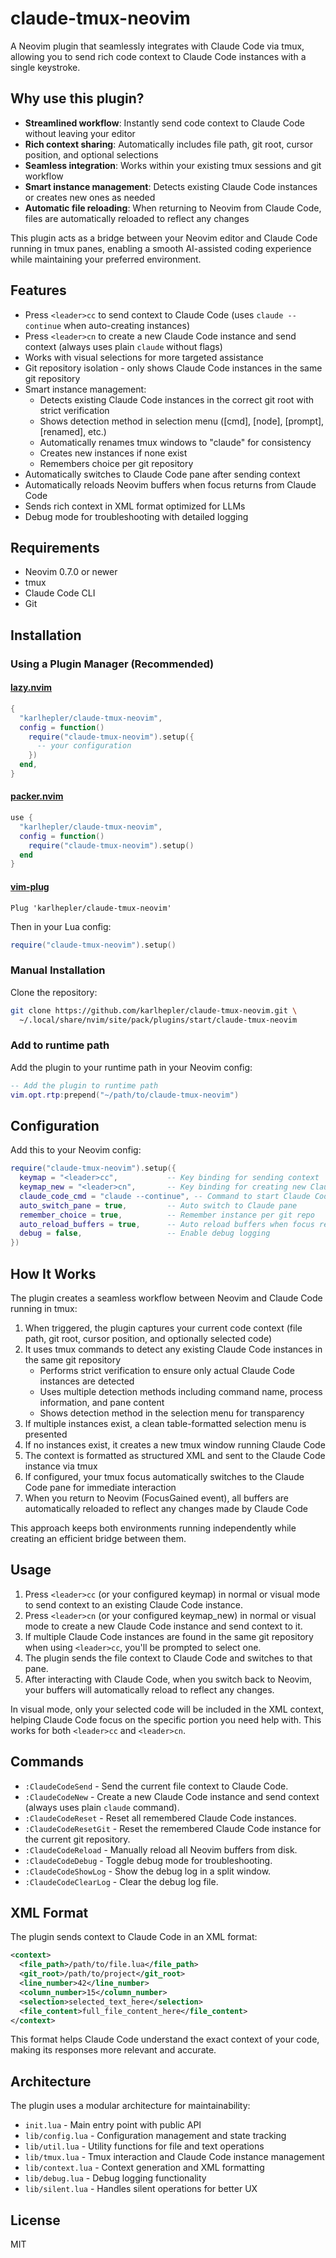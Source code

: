 # claude-tmux-neovim

A Neovim plugin that seamlessly integrates with Claude Code via tmux, allowing you to send rich code context to Claude Code instances with a single keystroke.

## Why use this plugin?

- **Streamlined workflow**: Instantly send code context to Claude Code without leaving your editor
- **Rich context sharing**: Automatically includes file path, git root, cursor position, and optional selections
- **Seamless integration**: Works within your existing tmux sessions and git workflow
- **Smart instance management**: Detects existing Claude Code instances or creates new ones as needed
- **Automatic file reloading**: When returning to Neovim from Claude Code, files are automatically reloaded to reflect any changes

This plugin acts as a bridge between your Neovim editor and Claude Code running in tmux panes, enabling a smooth AI-assisted coding experience while maintaining your preferred environment.

## Features

- Press `<leader>cc` to send context to Claude Code (uses `claude --continue` when auto-creating instances)
- Press `<leader>cn` to create a new Claude Code instance and send context (always uses plain `claude` without flags)
- Works with visual selections for more targeted assistance
- Git repository isolation - only shows Claude Code instances in the same git repository
- Smart instance management:
  - Detects existing Claude Code instances in the correct git root with strict verification
  - Shows detection method in selection menu ([cmd], [node], [prompt], [renamed], etc.)
  - Automatically renames tmux windows to "claude" for consistency
  - Creates new instances if none exist
  - Remembers choice per git repository
- Automatically switches to Claude Code pane after sending context
- Automatically reloads Neovim buffers when focus returns from Claude Code
- Sends rich context in XML format optimized for LLMs
- Debug mode for troubleshooting with detailed logging

## Requirements

- Neovim 0.7.0 or newer
- tmux
- Claude Code CLI
- Git

## Installation

### Using a Plugin Manager (Recommended)

#### [lazy.nvim](https://github.com/folke/lazy.nvim)

```lua
{
  "karlhepler/claude-tmux-neovim",
  config = function()
    require("claude-tmux-neovim").setup({
      -- your configuration
    })
  end,
}
```

#### [packer.nvim](https://github.com/wbthomason/packer.nvim)

```lua
use {
  "karlhepler/claude-tmux-neovim",
  config = function()
    require("claude-tmux-neovim").setup()
  end
}
```

#### [vim-plug](https://github.com/junegunn/vim-plug)

```vim
Plug 'karlhepler/claude-tmux-neovim'
```

Then in your Lua config:

```lua
require("claude-tmux-neovim").setup()
```

### Manual Installation

Clone the repository:

```bash
git clone https://github.com/karlhepler/claude-tmux-neovim.git \
  ~/.local/share/nvim/site/pack/plugins/start/claude-tmux-neovim
```

### Add to runtime path

Add the plugin to your runtime path in your Neovim config:

```lua
-- Add the plugin to runtime path
vim.opt.rtp:prepend("~/path/to/claude-tmux-neovim")
```

## Configuration

Add this to your Neovim config:

```lua
require("claude-tmux-neovim").setup({
  keymap = "<leader>cc",           -- Key binding for sending context
  keymap_new = "<leader>cn",       -- Key binding for creating new Claude instance
  claude_code_cmd = "claude --continue", -- Command to start Claude Code (with continue flag)
  auto_switch_pane = true,         -- Auto switch to Claude pane
  remember_choice = true,          -- Remember instance per git repo
  auto_reload_buffers = true,      -- Auto reload buffers when focus returns to Neovim
  debug = false,                   -- Enable debug logging
})
```

## How It Works

The plugin creates a seamless workflow between Neovim and Claude Code running in tmux:

1. When triggered, the plugin captures your current code context (file path, git root, cursor position, and optionally selected code)
2. It uses tmux commands to detect any existing Claude Code instances in the same git repository
   - Performs strict verification to ensure only actual Claude Code instances are detected
   - Uses multiple detection methods including command name, process information, and pane content
   - Shows detection method in the selection menu for transparency
3. If multiple instances exist, a clean table-formatted selection menu is presented
4. If no instances exist, it creates a new tmux window running Claude Code
5. The context is formatted as structured XML and sent to the Claude Code instance via tmux
6. If configured, your tmux focus automatically switches to the Claude Code pane for immediate interaction
7. When you return to Neovim (FocusGained event), all buffers are automatically reloaded to reflect any changes made by Claude Code

This approach keeps both environments running independently while creating an efficient bridge between them.

## Usage

1. Press `<leader>cc` (or your configured keymap) in normal or visual mode to send context to an existing Claude Code instance.
2. Press `<leader>cn` (or your configured keymap_new) in normal or visual mode to create a new Claude Code instance and send context to it.
3. If multiple Claude Code instances are found in the same git repository when using `<leader>cc`, you'll be prompted to select one.
4. The plugin sends the file context to Claude Code and switches to that pane.
5. After interacting with Claude Code, when you switch back to Neovim, your buffers will automatically reload to reflect any changes.

In visual mode, only your selected code will be included in the XML context, helping Claude Code focus on the specific portion you need help with. This works for both `<leader>cc` and `<leader>cn`.

## Commands

- `:ClaudeCodeSend` - Send the current file context to Claude Code.
- `:ClaudeCodeNew` - Create a new Claude Code instance and send context (always uses plain `claude` command).
- `:ClaudeCodeReset` - Reset all remembered Claude Code instances.
- `:ClaudeCodeResetGit` - Reset the remembered Claude Code instance for the current git repository.
- `:ClaudeCodeReload` - Manually reload all Neovim buffers from disk.
- `:ClaudeCodeDebug` - Toggle debug mode for troubleshooting.
- `:ClaudeCodeShowLog` - Show the debug log in a split window.
- `:ClaudeCodeClearLog` - Clear the debug log file.

## XML Format

The plugin sends context to Claude Code in an XML format:

```xml
<context>
  <file_path>/path/to/file.lua</file_path>
  <git_root>/path/to/project</git_root>
  <line_number>42</line_number>
  <column_number>15</column_number>
  <selection>selected_text_here</selection>
  <file_content>full_file_content_here</file_content>
</context>
```

This format helps Claude Code understand the exact context of your code, making its responses more relevant and accurate.

## Architecture

The plugin uses a modular architecture for maintainability:

- `init.lua` - Main entry point with public API
- `lib/config.lua` - Configuration management and state tracking
- `lib/util.lua` - Utility functions for file and text operations
- `lib/tmux.lua` - Tmux interaction and Claude Code instance management
- `lib/context.lua` - Context generation and XML formatting
- `lib/debug.lua` - Debug logging functionality
- `lib/silent.lua` - Handles silent operations for better UX

## License

MIT